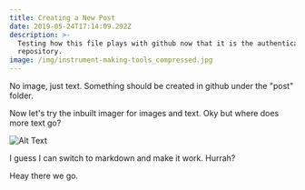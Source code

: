 ```yaml
---
title: Creating a New Post
date: 2019-05-24T17:14:09.292Z
description: >-
  Testing how this file plays with github now that it is the authenticated
  repository.
image: /img/instrument-making-tools_compressed.jpg
---
```

No image, just text. Something should be created in github under the "post" folder.

Now let's try the inbuilt imager for images and text. Oky but where does more text go?

![Alt Text](/img/tomb-306-musicians-smithsonian.png "Title")

I guess I can switch to markdown and make it work.
Hurrah?

Heay there we go.
